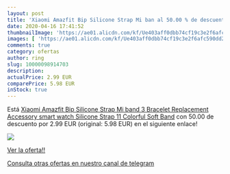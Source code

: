 ```yaml
---
layout: post
title: 'Xiaomi Amazfit Bip Silicone Strap Mi ban al 50.00 % de descuento'
date: 2020-04-16 17:41:52
thumbnailImage: 'https://ae01.alicdn.com/kf/Ue403aff0dbb74cf19c3e2f6afc590dd2e/Xiaomi-Amazfit-Bip-Silicone-Strap-Mi-band-3-Bracelet-Replacement-Accessory-smart-watch-Silicone-Strap-11.jpg_350x350._SL200_.jpg'
images: [ 'https://ae01.alicdn.com/kf/Ue403aff0dbb74cf19c3e2f6afc590dd2e/Xiaomi-Amazfit-Bip-Silicone-Strap-Mi-band-3-Bracelet-Replacement-Accessory-smart-watch-Silicone-Strap-11.jpg_350x350._SL200_.jpg' ]
comments: true
category: ofertas
author: ring
slug: 10000098914703
description:
actualPrice: 2.99 EUR
comparePrice: 5.98 EUR
inStock: true
---
```


Está [Xiaomi Amazfit Bip Silicone Strap Mi band 3 Bracelet Replacement Accessory smart watch Silicone Strap 11 Colorful Soft Band](https://www.amazon.com/dp/10000098914703/?tag=redken08-20) con 50.00 de descuento por 2.99 EUR (original: 5.98 EUR) en el siguiente enlace!

[![](https://ae01.alicdn.com/kf/Ue403aff0dbb74cf19c3e2f6afc590dd2e/Xiaomi-Amazfit-Bip-Silicone-Strap-Mi-band-3-Bracelet-Replacement-Accessory-smart-watch-Silicone-Strap-11.jpg_350x350._SL200_.jpg)](https://www.amazon.com/dp/10000098914703/?tag=redken08-20)

[Ver la oferta!!](https://www.amazon.com/dp/10000098914703/?tag=redken08-20)

[Consulta otras ofertas en nuestro canal de telegram](https://t.me/s/ofertas25)
